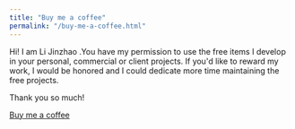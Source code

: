 ```yaml
---
title: "Buy me a coffee"
permalink: "/buy-me-a-coffee.html"
---
```


Hi! I am Li Jinzhao .You have my permission to use the free items I develop in your personal, commercial or client projects. If you'd like to reward my work, I would be honored and I could dedicate more time maintaining the free projects. 

Thank you so much!

<a class="btn btn-danger" href="">Buy me a coffee</a>